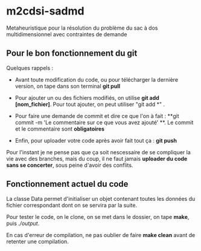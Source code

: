 # m2cdsi-sadmd
Metaheuristique pour la résolution du problème du sac à dos multidimensionnel avec contraintes de demande


## Pour le bon fonctionnement du git 

Quelques rappels :

- Avant toute modification du code, ou pour télécharger la dernière version, on tape dans son terminal **git pull**

- Pour ajouter un ou des fichiers modifiés, on utilise **git add [nom_fichier]**. Pour tout ajouter, on peut utiliser "git add \*" . 
- Pour faire une demande de commit et dire ce que l'on à fait : **git commit -m 'Le commentaire sur ce que vous avez ajouté' **. Le commit et le commentaire sont **obligatoires**
- Enfin, pour uploader votre code après avoir fait tout ça : **git push**


Pour l'instant je ne pense pas que ça soit nescessaire de se compliquer la vie avec des branches, mais du coup, il ne faut jamais **uploader du code sans se concerter**, sous peine d'avoir des conflits.

## Fonctionnement actuel du code

La classe Data permet d'initialiser un objet contenant toutes les données du fichier correspondant dont on se servira par la suite.

Pour tester le code, on le clone, on se met dans le dossier, on tape **make**, puis *./output*.

En cas d'erreur de compilation, ne pas oublier de faire **make clean** avant de retenter une compilation.


